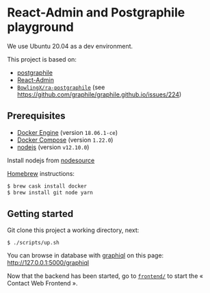 # React-Admin and  Postgraphile playground

We use Ubuntu 20.04 as a dev environment.

This project is based on:

- [postgraphile](https://www.graphile.org/postgraphile/)
- [React-Admin](https://github.com/marmelab/react-admin)
- [`BowlingX/ra-postgraphile`](https://github.com/BowlingX/ra-postgraphile) (see https://github.com/graphile/graphile.github.io/issues/224)

## Prerequisites

- [Docker Engine](https://docs.docker.com/engine/) (version `18.06.1-ce`)
- [Docker Compose](https://docs.docker.com/compose/) (version `1.22.0`)
- [nodejs](https://nodejs.org/en/) (version `v12.10.0`)

Install nodejs from [nodesource](https://github.com/nodesource/distributions/blob/master/README.md)

[Homebrew](https://brew.sh/index_fr) instructions:

```sh
$ brew cask install docker
$ brew install git node yarn
```

## Getting started

Git clone this project a working directory, next:

```
$ ./scripts/up.sh
```

You can browse in database with [graphiql](https://github.com/graphql/graphiql) on this page: http://127.0.0.1:5000/graphiql

Now that the backend has been started, go to [`frontend/`](frontend/) to start the « Contact Web Frontend ».
